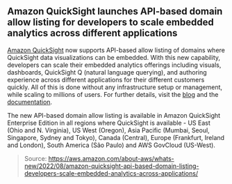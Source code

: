 ## Amazon QuickSight launches API-based domain allow listing for developers to scale embedded analytics across different applications

[Amazon QuickSight](https://aws.amazon.com/quicksight/) now supports API-based allow listing of domains where QuickSight data visualizations can be embedded. With this new capability, developers can scale their embedded analytics offerings including visuals, dashboards, QuickSight Q (natural language querying), and authoring experience across different applications for their different customers quickly. All of this is done without any infrastructure setup or management, while scaling to millions of users. For further details, visit the [blog](https://aws.amazon.com/blogs/big-data/scale-amazon-quicksight-embedded-analytics-with-new-api-based-domain-allow-listing/) and the [documentation](https://docs.aws.amazon.com/quicksight/latest/user/embedding-run-time.html).

The new API-based domain allow listing is available in Amazon QuickSight  Enterprise Edition in all regions where QuickSight is available - US East (Ohio and N. Virginia), US West (Oregon), Asia Pacific (Mumbai, Seoul, Singapore, Sydney and Tokyo), Canada (Central), Europe (Frankfurt, Ireland and London), South America (São Paulo) and AWS GovCloud (US-West).

> Source: https://aws.amazon.com/about-aws/whats-new/2022/08/amazon-quicksight-api-based-domain-listing-developers-scale-embedded-analytics-across-applications/